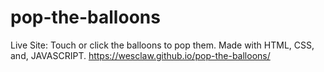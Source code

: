 # pop-the-balloons 
Live Site:
Touch or click the balloons to pop them. Made with HTML, CSS, and, JAVASCRIPT.
https://wesclaw.github.io/pop-the-balloons/

